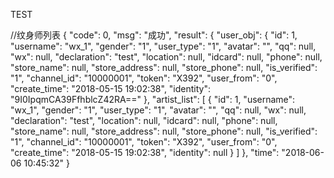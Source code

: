 TEST

//纹身师列表
{
  "code": 0,
  "msg": "成功",
  "result": {
    "user_obj": {
      "id": 1,
      "username": "wx_1",
      "gender": "1",
      "user_type": "1",
      "avatar": "",
      "qq": null,
      "wx": null,
      "declaration": "test",
      "location": null,
      "idcard": null,
      "phone": null,
      "store_name": null,
      "store_address": null,
      "store_phone": null,
      "is_verified": "1",
      "channel_id": "10000001",
      "token": "X392",
      "user_from": "0",
      "create_time": "2018-05-15 19:02:38",
      "identity": "9I0IpqmCA39FfhblcZ42RA=="
    },
    "artist_list": [
      {
        "id": 1,
        "username": "wx_1",
        "gender": "1",
        "user_type": "1",
        "avatar": "",
        "qq": null,
        "wx": null,
        "declaration": "test",
        "location": null,
        "idcard": null,
        "phone": null,
        "store_name": null,
        "store_address": null,
        "store_phone": null,
        "is_verified": "1",
        "channel_id": "10000001",
        "token": "X392",
        "user_from": "0",
        "create_time": "2018-05-15 19:02:38",
        "identity": null
      }
    ]
  },
  "time": "2018-06-06 10:45:32"
}

